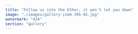 ```yaml
---
title: "Follow us into the Ether, it won't let you down"
image: "./images/gallery-item-395-02.jpg"
watermark: "424"
section: "gallery"
---
```

